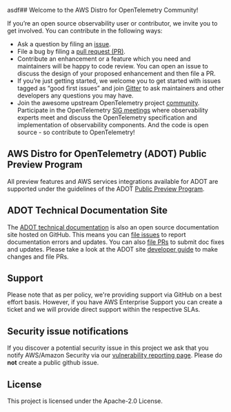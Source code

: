 asdf## Welcome to the AWS Distro for OpenTelemetry Community!

If you’re an open source observability user or contributor, we invite you to get involved. You can contribute in the following ways:

* Ask a question by filing an [issue](https://github.com/aws-observability/aws-otel-community/issues).
* File a bug by filing a [pull request (PR)](https://github.com/aws-observability/aws-otel-community/pulls).
* Contribute an enhancement or a feature which you need and maintainers will be happy to code review. You can open an issue to discuss the design of your proposed enhancement and then file a PR.
* If you’re just getting started, we welcome you to get started with issues tagged as “good first issues” and join [Gitter](https://gitter.im/aws-otel-distro/community) to ask maintainers and other developers any questions you may have.
* Join the awesome upstream OpenTelemetry project [community](https://github.com/open-telemetry/community). Participate in the OpenTelemetry [SIG meetings](https://github.com/open-telemetry/community#calendar) where observability experts meet and discuss the OpenTelemetry specification and implementation of observability components. And the code is open source - so contribute to OpenTelemetry!

## AWS Distro for OpenTelemetry (ADOT) Public Preview Program

All preview features and AWS services integrations available for ADOT are supported under the guidelines of the ADOT [Public Preview Program](https://github.com/aws-observability/aws-otel-community/tree/master/preview-program).

## ADOT Technical Documentation Site

The [ADOT technical documentation](https://aws-otel.github.io/docs/introduction) is also an open source documentation site hosted on GitHub. This means you can [file issues](https://github.com/aws-otel/aws-otel.github.io/issues) to report documentation errors and updates. You can also [file PRs](https://github.com/aws-otel/aws-otel.github.io/pulls) to submit doc fixes and updates. Please take a look at the ADOT site [developer guide](https://github.com/aws-otel/aws-otel.github.io) to make changes and file PRs.

## Support

Please note that as per policy, we're providing support via GitHub on a best effort basis. However, if you have AWS Enterprise Support you can create a ticket and we will provide direct support within the respective SLAs.

## Security issue notifications
If you discover a potential security issue in this project we ask that you notify AWS/Amazon Security via our [vulnerability reporting page](http://aws.amazon.com/security/vulnerability-reporting/). Please do **not** create a public github issue.

## License

This project is licensed under the Apache-2.0 License.

